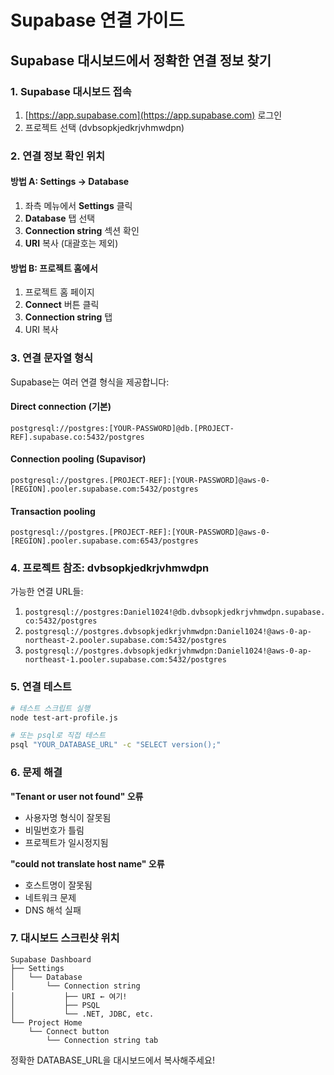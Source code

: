 # Supabase 연결 가이드

## Supabase 대시보드에서 정확한 연결 정보 찾기

### 1. Supabase 대시보드 접속
1. [https://app.supabase.com](https://app.supabase.com) 로그인
2. 프로젝트 선택 (dvbsopkjedkrjvhmwdpn)

### 2. 연결 정보 확인 위치

#### 방법 A: Settings → Database
1. 좌측 메뉴에서 **Settings** 클릭
2. **Database** 탭 선택
3. **Connection string** 섹션 확인
4. **URI** 복사 (대괄호는 제외)

#### 방법 B: 프로젝트 홈에서
1. 프로젝트 홈 페이지
2. **Connect** 버튼 클릭
3. **Connection string** 탭
4. URI 복사

### 3. 연결 문자열 형식

Supabase는 여러 연결 형식을 제공합니다:

#### Direct connection (기본)
```
postgresql://postgres:[YOUR-PASSWORD]@db.[PROJECT-REF].supabase.co:5432/postgres
```

#### Connection pooling (Supavisor)
```
postgresql://postgres.[PROJECT-REF]:[YOUR-PASSWORD]@aws-0-[REGION].pooler.supabase.com:5432/postgres
```

#### Transaction pooling
```
postgresql://postgres.[PROJECT-REF]:[YOUR-PASSWORD]@aws-0-[REGION].pooler.supabase.com:6543/postgres
```

### 4. 프로젝트 참조: dvbsopkjedkrjvhmwdpn

가능한 연결 URL들:
1. `postgresql://postgres:Daniel1024!@db.dvbsopkjedkrjvhmwdpn.supabase.co:5432/postgres`
2. `postgresql://postgres.dvbsopkjedkrjvhmwdpn:Daniel1024!@aws-0-ap-northeast-2.pooler.supabase.com:5432/postgres`
3. `postgresql://postgres.dvbsopkjedkrjvhmwdpn:Daniel1024!@aws-0-ap-northeast-1.pooler.supabase.com:5432/postgres`

### 5. 연결 테스트

```bash
# 테스트 스크립트 실행
node test-art-profile.js

# 또는 psql로 직접 테스트
psql "YOUR_DATABASE_URL" -c "SELECT version();"
```

### 6. 문제 해결

**"Tenant or user not found" 오류**
- 사용자명 형식이 잘못됨
- 비밀번호가 틀림
- 프로젝트가 일시정지됨

**"could not translate host name" 오류**
- 호스트명이 잘못됨
- 네트워크 문제
- DNS 해석 실패

### 7. 대시보드 스크린샷 위치

```
Supabase Dashboard
├── Settings
│   └── Database
│       └── Connection string
│           ├── URI ← 여기!
│           ├── PSQL
│           └── .NET, JDBC, etc.
└── Project Home
    └── Connect button
        └── Connection string tab
```

정확한 DATABASE_URL을 대시보드에서 복사해주세요!